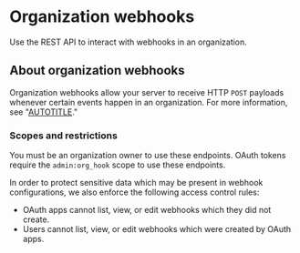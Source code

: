 # Organization webhooks

Use the REST API to interact with webhooks in an organization.

## About organization webhooks

Organization webhooks allow your server to receive HTTP `POST` payloads whenever certain events happen in an organization. For more information, see "[AUTOTITLE](/webhooks)."

### Scopes and restrictions

You must be an organization owner to use these endpoints. OAuth tokens require the `admin:org_hook` scope to use these endpoints.

In order to protect sensitive data which may be present in webhook configurations, we also enforce the following access control rules:

- OAuth apps cannot list, view, or edit webhooks which they did not create.
- Users cannot list, view, or edit webhooks which were created by OAuth apps.
